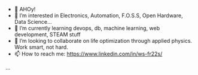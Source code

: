 - 👋 AHOy!
- 👀 I’m interested in Electronics, Automation, F.O.S.S, Open Hardware, Data Science...
- 🌱 I’m currently learning devops, db, machine learning, web development, STEAM stuff
- 💞️ I’m looking to collaborate on life optimization through applied physics. Work smart, not hard.
- 📫 How to reach me: https://www.linkedin.com/in/ws-fr22s/





...




<!---
073145/073145 is a ✨ special ✨ repository because its `README.md` (this file) appears on your GitHub profile.
You can click the Preview link to take a look at your changes.
--->
